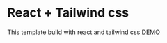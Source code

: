 # React + Tailwind css

This template build with react and tailwind css 
<a href="https://6546c15f86d57257cd58751d--fastidious-taiyaki-1a6c4a.netlify.app/">DEMO</a>
